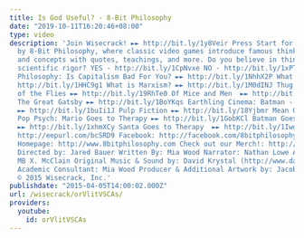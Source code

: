 ```yaml
---
title: Is God Useful? - 8-Bit Philosophy
date: "2019-10-11T16:20:46+08:00"
type: video
description: 'Join Wisecrack! ►► http://bit.ly/1y8Veir Press Start for Is God Useful?
  by 8-Bit Philosophy, where classic video games introduce famous thinkers, problems,
  and concepts with quotes, teachings, and more. Do you believe in things that lack
  scientific rigor? YES - http://bit.ly/1CpNvxe NO - http://bit.ly/1xPTaB7 More 8-Bit
  Philosophy: Is Capitalism Bad For You? ►► http://bit.ly/1NhhX2P What is Real? ►►
  http://bit.ly/1HHC9g1 What is Marxism? ►► http://bit.ly/1M0dINJ Thug Notes: Lord
  of the Flies ►► http://bit.ly/19RhTe0 Of Mice and Men  ►► http://bit.ly/1GokKHn
  The Great Gatsby ►► http://bit.ly/1BoYKqs Earthling Cinema: Batman - The Dark Knight
  ►► http://bit.ly/1buIi1J Pulp Fiction ►► http://bit.ly/18Yjbmr Mean Girls ►► http://bit.ly/1GWjlpy
  Pop Psych: Mario Goes to Therapy ►► http://bit.ly/1GobKCl Batman Goes to Therapy
  ►► http://bit.ly/1xhmXCy Santa Goes to Therapy  ►► http://bit.ly/1Iwqpuo Email Alerts:
  http://eepurl.com/bcSRD9 Facebook: http://facebook.com/8bitphilosophy Twitter: http://twitter.com/8bitphilosophy
  Homepage: http://www.8bitphilosophy.com Check out our Merch!: http://www.wisecrack.co/store
  Directed by: Jared Bauer Written By: Mia Wood Narrator: Nathan Lowe Animation Producer:
  MB X. McClain Original Music & Sound by: David Krystal (http://www.davidkrystalmusic.com)
  Academic Consultant: Mia Wood Producer & Additional Artwork by: Jacob S. Salamon
  © 2015 Wisecrack, Inc.'
publishdate: "2015-04-05T14:00:02.000Z"
url: /wisecrack/orVlitVSCAs/
providers:
  youtube:
    id: orVlitVSCAs
---
```

